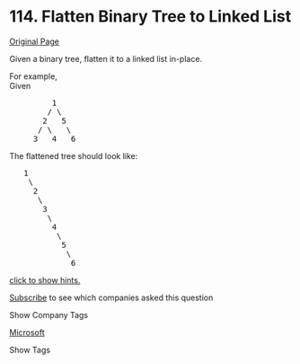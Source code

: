 # 114. Flatten Binary Tree to Linked List

[Original Page](https://leetcode.com/problems/flatten-binary-tree-to-linked-list/)

Given a binary tree, flatten it to a linked list in-place.

For example,  
Given

<pre>         1
        / \
       2   5
      / \   \
     3   4   6
</pre>

The flattened tree should look like:  

<pre>   1
    \
     2
      \
       3
        \
         4
          \
           5
            \
             6
</pre>

[click to show hints.](#)

<div class="spoilers" style="display: none;">**Hints:**

If you notice carefully in the flattened tree, each node's right child points to the next node of a pre-order traversal.

</div>

<div>

[Subscribe](/subscribe/) to see which companies asked this question

</div>

<div>

<div id="company_tags" class="btn btn-xs btn-warning">Show Company Tags</div>

<span class="hidebutton">[Microsoft](/company/microsoft/)</span></div>

<div>

<div id="tags" class="btn btn-xs btn-warning">Show Tags</div>

<span class="hidebutton" style="display: none;">[Tree](/tag/tree/) [Depth-first Search](/tag/depth-first-search/)</span></div>